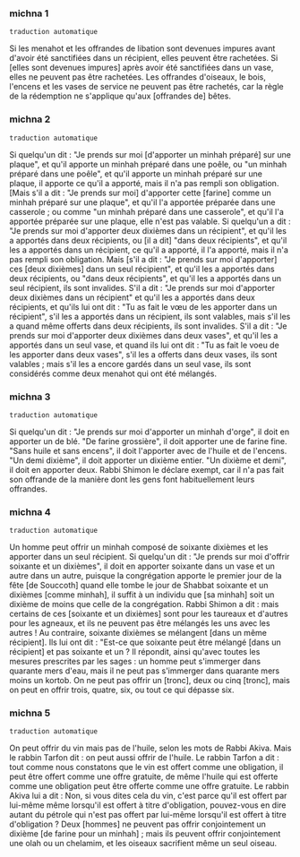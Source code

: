 
### michna 1

`traduction automatique`

Si les menahot et les offrandes de libation sont devenues impures avant d'avoir été sanctifiées dans un récipient, elles peuvent être rachetées. Si [elles sont devenues impures] après avoir été sanctifiées dans un vase, elles ne peuvent pas être rachetées. Les offrandes d'oiseaux, le bois, l'encens et les vases de service ne peuvent pas être rachetés, car la règle de la rédemption ne s'applique qu'aux [offrandes de] bêtes.

### michna 2

`traduction automatique`

Si quelqu'un dit : "Je prends sur moi [d'apporter un minhah préparé] sur une plaque", et qu'il apporte un minhah préparé dans une poêle, ou "un minhah préparé dans une poêle", et qu'il apporte un minhah préparé sur une plaque, il apporte ce qu'il a apporté, mais il n'a pas rempli son obligation. [Mais s'il a dit : "Je prends sur moi] d'apporter cette [farine] comme un minhah préparé sur une plaque", et qu'il l'a apportée préparée dans une casserole ; ou comme "un minhah préparé dans une casserole", et qu'il l'a apportée préparée sur une plaque, elle n'est pas valable. Si quelqu'un a dit : "Je prends sur moi d'apporter deux dixièmes dans un récipient", et qu'il les a apportés dans deux récipients, ou [il a dit] "dans deux récipients", et qu'il les a apportés dans un récipient, ce qu'il a apporté, il l'a apporté, mais il n'a pas rempli son obligation. Mais [s'il a dit : "Je prends sur moi d'apporter] ces [deux dixièmes] dans un seul récipient", et qu'il les a apportés dans deux récipients, ou "dans deux récipients", et qu'il les a apportés dans un seul récipient, ils sont invalides. S'il a dit : "Je prends sur moi d'apporter deux dixièmes dans un récipient" et qu'il les a apportés dans deux récipients, et qu'ils lui ont dit : "Tu as fait le vœu de les apporter dans un récipient", s'il les a apportés dans un récipient, ils sont valables, mais s'il les a quand même offerts dans deux récipients, ils sont invalides. S'il a dit : "Je prends sur moi d'apporter deux dixièmes dans deux vases", et qu'il les a apportés dans un seul vase, et quand ils lui ont dit : "Tu as fait le voeu de les apporter dans deux vases", s'il les a offerts dans deux vases, ils sont valables ; mais s'il les a encore gardés dans un seul vase, ils sont considérés comme deux menahot qui ont été mélangés.

### michna 3

`traduction automatique`

Si quelqu'un dit : "Je prends sur moi d'apporter un minhah d'orge", il doit en apporter un de blé. "De farine grossière", il doit apporter une de farine fine. "Sans huile et sans encens", il doit l'apporter avec de l'huile et de l'encens. "Un demi dixième", il doit apporter un dixième entier. "Un dixième et demi", il doit en apporter deux. Rabbi Shimon le déclare exempt, car il n'a pas fait son offrande de la manière dont les gens font habituellement leurs offrandes.

### michna 4

`traduction automatique`

Un homme peut offrir un minhah composé de soixante dixièmes et les apporter dans un seul récipient. Si quelqu'un dit : "Je prends sur moi d'offrir soixante et un dixièmes", il doit en apporter soixante dans un vase et un autre dans un autre, puisque la congrégation apporte le premier jour de la fête [de Souccoth] quand elle tombe le jour de Shabbat soixante et un dixièmes [comme minhah], il suffit à un individu que [sa minhah] soit un dixième de moins que celle de la congrégation. Rabbi Shimon a dit : mais certains de ces [soixante et un dixièmes] sont pour les taureaux et d'autres pour les agneaux, et ils ne peuvent pas être mélangés les uns avec les autres ! Au contraire, soixante dixièmes se mélangent [dans un même récipient]. Ils lui ont dit : "Est-ce que soixante peut être mélangé [dans un récipient] et pas soixante et un ? Il répondit, ainsi qu'avec toutes les mesures prescrites par les sages : un homme peut s'immerger dans quarante mers d'eau, mais il ne peut pas s'immerger dans quarante mers moins un kortob. On ne peut pas offrir un [tronc], deux ou cinq [tronc], mais on peut en offrir trois, quatre, six, ou tout ce qui dépasse six.

### michna 5

`traduction automatique`

On peut offrir du vin mais pas de l'huile, selon les mots de Rabbi Akiva. Mais le rabbin Tarfon dit : on peut aussi offrir de l'huile. Le rabbin Tarfon a dit : tout comme nous constatons que le vin est offert comme une obligation, il peut être offert comme une offre gratuite, de même l'huile qui est offerte comme une obligation peut être offerte comme une offre gratuite. Le rabbin Akiva lui a dit : Non, si vous dites cela du vin, c'est parce qu'il est offert par lui-même même lorsqu'il est offert à titre d'obligation, pouvez-vous en dire autant du pétrole qui n'est pas offert par lui-même lorsqu'il est offert à titre d'obligation ? Deux [hommes] ne peuvent pas offrir conjointement un dixième [de farine pour un minhah] ; mais ils peuvent offrir conjointement une olah ou un chelamim, et les oiseaux sacrifient même un seul oiseau.
